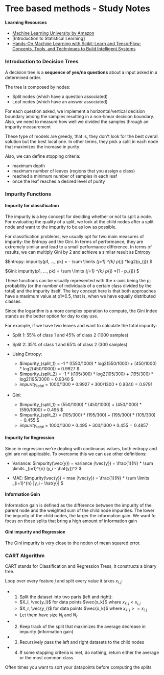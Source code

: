 # Tree based methods - Study Notes

#### Learning Resources

- [Machine Learning University by Amazon](https://youtu.be/DtX1hN0FRfk)
- [Introduction to Statistical Learning]
- [Hands-On Machine Learning with Scikit-Learn and TensorFlow: Concepts, Tools, and Techniques to Build Intelligent Systems](https://www.amazon.com.br/Hands-Machine-Learning-Scikit-Learn-TensorFlow/dp/1492032646)

### Introduction to Decision Trees

A decision tree is a **sequence of yes/no questions** about a input asked in a determined order.

The tree is composed by nodes: 
 - Split nodes (which have a question associated)
 - Leaf nodes (which have an answer associated)
 
For each question asked, we implement a horizontal/vertical decision boundary among the samples resulting in a non-linear decision boundary. Also, we need to measure how well we divided the samples through an impurity measurement

These type of models are greedy, that is, they don't look for the best overall solution but the best local one. In other terms, they pick a split in each node that maximizes the increase in purity

Also, we can define stopping criteria:
- maximum depth
- maximum number of leaves (regions that you assign a class)
- reached a minimum number of samples in each leaf
- once the leaf reaches a desired level of purity


### Impurity Functions

#### Impurity for classification

The impurity is a key concept for deciding whether or not to split a node. For evaluating the quality of a split, we look at the child nodes after a split node and want to the impurity to be as low as possible.

For classification problems, we usually opt for two main measures of impurity: the Entropy and the Gini. In terms of performance, they are extremely similar and lead to a small performance difference. In terms of results, we can multiply Gini by 2 and achieve a similar result as Entropy

$Entropy: impurity(p1, ..., pk) = - \sum \limits _{j=1} ^{k} p_{j} *log2(p_{j}) $

$Gini: impurity(p1, ..., pk) = \sum \limits _{j=1} ^{k} p_{j} *(1 - p_{j}) $

These functions can be visually represented with the x-axis being the pj probability (or the number of individuals of a certain class divided by the total) and the impurity itself. The key concept here is that both approaches have a maximum value at p1=0.5, that is, when we have equally distributed classes.

Since the logarithm is a more complex operation to compute, the Gini Index stands as the better option for day to day use.

For example, if we have two leaves and want to calculate the total impurity:
- Split 1: 55% of class 1 and 45% of class 2 (1000 samples)
- Split 2: 35% of class 1 and 65% of class 2 (300 samples)

- Using Entropy:
    - $impurity_{split_1} = -1 * ((550/1000) * log2(550/1000) + (450/1000) * log2(450/1000)) = 0.9927 $
    - $impurity_{split_2} = -1 * ((105/300) * log2(105/300) + (195/300) * log2(195/300)) = 0.9340 $
    - $impurity_{total} = 1000/1300 * 0.9927 + 300/1300 * 0.9340 = 0.9791$
    
- Gini:
    - $impurity_{split_1} = (550/1000) * (450/1000) + (450/1000) * (550/1000) = 0.495 $
    - $impurity_{split_2} = (105/300) * (195/300) + (195/300) * (105/300) = 0.455 $
    - $impurity_{total} = 1000/1300 * 0.495 + 300/1300 * 0.455 = 0.4857$
  
#### Impurity for Regression 

Since in regression we're dealing with continuous values, both entropy and gini are not applicable. To overcome this we can use other definitions:


- Variance: $impurity(\vec{y}) = variance (\vec{y}) = \frac{1}{N} * \sum \limits _{i=1}^{n} (y_i - \hat{y})^2 $


- MAE: $impurity(\vec{y}) = mae (\vec{y}) = \frac{1}{N} * \sum \limits _{i=1}^{n} |y_i - \hat{y}| $


#### Information Gain

Information gain is defined as the difference between the impurity of the parent node and the weighted sum of the child node impurities. The lower the impurity of the child nodes, the larger the information gain. We want fo focus on those splits that bring a high amount of information gain


#### Gini impurity and Regression

The Gini impurity is very close to the notion of mean squared error.


### CART Algorithm

CART stands for Classification and Regression Tress, it constructs a binary tree.

Loop over every feature $j$ and split every value it takes $x_{i,j}$:

- 1. Split the dataset into two parts (left and right):
    - $X_l, \vec{y_l}$ for data points $\vec{x_k}$ where $x_{k,j} < x_{i,j}$
    - $X_r, \vec{y_r}$ for data points $\vec{x_k}$ where $x_{k,j} >= x_{i,j}$
    - Let them have size $N_l$ and $N_r$
- 2. Keep track of the split that maximizes the average decrease in impurity (information gain)

- 3. Recursively pass the left and right datasets to the child nodes

- 4. If some stopping criteria is met, do nothing, return either the average or the most common class


Often times you want to sort your datapoints before computing the splits
